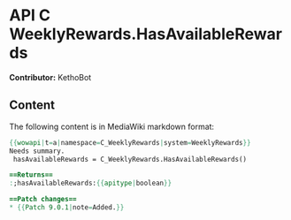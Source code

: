 # API C WeeklyRewards.HasAvailableRewards

**Contributor:** KethoBot

## Content

The following content is in MediaWiki markdown format:

```mediawiki
{{wowapi|t=a|namespace=C_WeeklyRewards|system=WeeklyRewards}}
Needs summary.
 hasAvailableRewards = C_WeeklyRewards.HasAvailableRewards()

==Returns==
:;hasAvailableRewards:{{apitype|boolean}}

==Patch changes==
* {{Patch 9.0.1|note=Added.}}
```